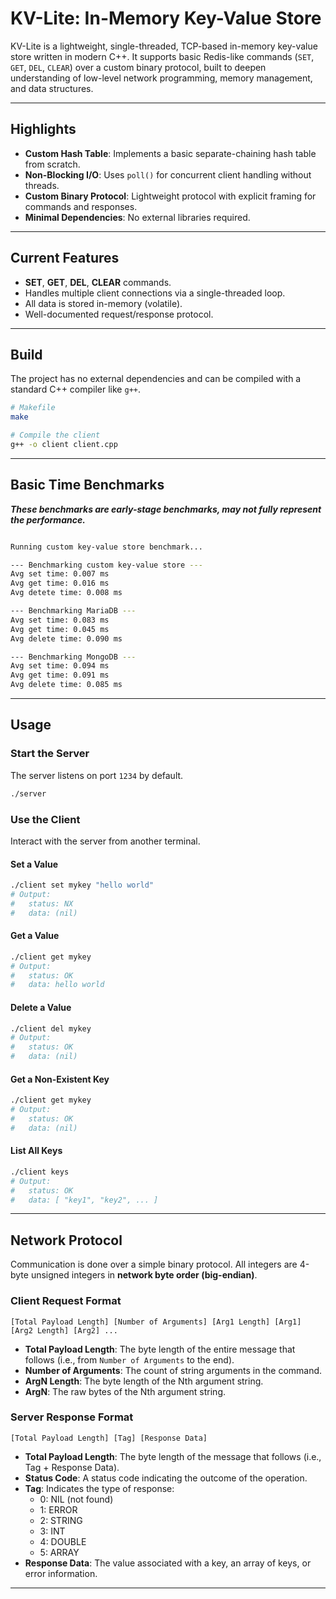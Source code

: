 # KV-Lite: In-Memory Key-Value Store

KV-Lite is a lightweight, single-threaded, TCP-based in-memory key-value store written in modern C++. It supports basic Redis-like commands (`SET`, `GET`, `DEL`, `CLEAR`) over a custom binary protocol, built to deepen understanding of low-level network programming, memory management, and data structures.

---

## Highlights

- **Custom Hash Table**: Implements a basic separate-chaining hash table from scratch.
- **Non-Blocking I/O**: Uses `poll()` for concurrent client handling without threads.
- **Custom Binary Protocol**: Lightweight protocol with explicit framing for commands and responses.
- **Minimal Dependencies**: No external libraries required.

---

## Current Features

- **SET**, **GET**, **DEL**, **CLEAR** commands.
- Handles multiple client connections via a single-threaded loop.
- All data is stored in-memory (volatile).
- Well-documented request/response protocol.

---

## Build

The project has no external dependencies and can be compiled with a standard C++ compiler like `g++`.

```bash
# Makefile
make

# Compile the client
g++ -o client client.cpp
```
---

## Basic Time Benchmarks

***These benchmarks are early-stage benchmarks, may not fully represent the performance.***

```bash

Running custom key-value store benchmark...

--- Benchmarking custom key-value store ---
Avg set time: 0.007 ms
Avg get time: 0.016 ms
Avg detete time: 0.008 ms

--- Benchmarking MariaDB ---
Avg set time: 0.083 ms
Avg get time: 0.045 ms
Avg delete time: 0.090 ms

--- Benchmarking MongoDB ---
Avg set time: 0.094 ms
Avg get time: 0.091 ms
Avg delete time: 0.085 ms
```

---

## Usage

### Start the Server

The server listens on port `1234` by default.

```bash
./server
```

### Use the Client

Interact with the server from another terminal.

#### Set a Value

```bash
./client set mykey "hello world"
# Output:
#   status: NX
#   data: (nil)
```

#### Get a Value

```bash
./client get mykey
# Output:
#   status: OK
#   data: hello world
```

#### Delete a Value

```bash
./client del mykey
# Output:
#   status: OK
#   data: (nil)
```

#### Get a Non-Existent Key

```bash
./client get mykey
# Output:
#   status: OK
#   data: (nil)
```

#### List All Keys

```bash
./client keys
# Output:
#   status: OK
#   data: [ "key1", "key2", ... ]
```

---

## Network Protocol

Communication is done over a simple binary protocol. All integers are 4-byte unsigned integers in **network byte order (big-endian)**.

### Client Request Format

```
[Total Payload Length] [Number of Arguments] [Arg1 Length] [Arg1] [Arg2 Length] [Arg2] ...
```

- **Total Payload Length**: The byte length of the entire message that follows (i.e., from `Number of Arguments` to the end).
- **Number of Arguments**: The count of string arguments in the command.
- **ArgN Length**: The byte length of the Nth argument string.
- **ArgN**: The raw bytes of the Nth argument string.

### Server Response Format

```
[Total Payload Length] [Tag] [Response Data]
```

- **Total Payload Length**: The byte length of the message that follows (i.e., Tag + Response Data).
- **Status Code**: A status code indicating the outcome of the operation.
- **Tag**: Indicates the type of response:
  - 0: NIL (not found)
  - 1: ERROR
  - 2: STRING
  - 3: INT
  - 4: DOUBLE
  - 5: ARRAY
- **Response Data**: The value associated with a key, an array of keys, or error information.

---
